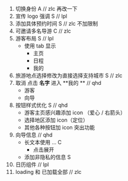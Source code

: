 1. 切换身份 A // zlc 再改一下
2. 宣传 logo 强调 S // lpl
3. 添加具体预约时间 S // zlc 不加限制
4. 可邀请多名导游 C // zlc 
5. 游客布局 S // lpl
   + 使用 tab 显示
     - 主页
     - 日程
     - 我的
6. 旅游地点选择修改为直接选择支持城市 S // zlc
7. 取消 点击 **名字** 进入 **我的 ** //  qhd
   - 游客
   - 向导
8. 按钮样式优化 S   // qhd
   - 游客主页感兴趣添加 icon （爱心 / 右箭头）
   - 选择地区添加 icon（定位）
   - 其他各种按钮加 icon 突出功能
9. 向导信息  // qhd
   - 长文本使用 ... C
     - 点击展开
   - 添加非隐私的信息 S
10. 日历组件 // lpl
11. loading 和 已加载全部 // zlc